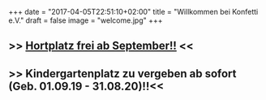 +++
date = "2017-04-05T22:51:10+02:00"
title = "Willkommen bei Konfetti e.V."
draft = false
image = "welcome.jpg"
+++

<h2>>> <a href="/pdf/hortplatz-frei-ab-september.pdf" target="_blank">Hortplatz frei ab September!!</a> <<</h2>
<h2>>> Kindergartenplatz zu vergeben ab sofort (Geb. 01.09.19 - 31.08.20)!!<<</h2>
